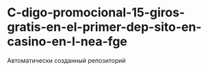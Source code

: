 # C-digo-promocional-15-giros-gratis-en-el-primer-dep-sito-en-casino-en-l-nea-fge
Автоматически созданный репозиторий
